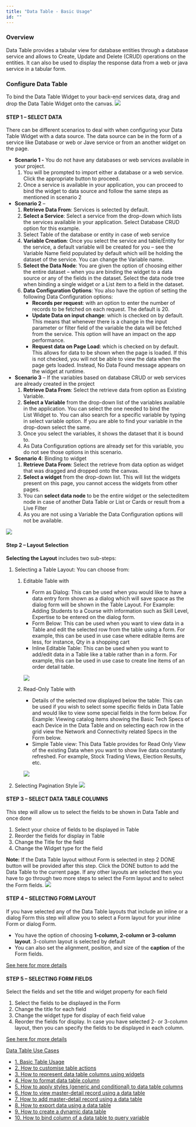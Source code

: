 ```yaml
---
title: "Data Table - Basic Usage"
id: ""
---
```


### Overview

Data Table provides a tabular view for database entities through a database service and allows to Create, Update and Delete (CRUD) operations on the entities. It can also be used to display the response data from a web or java service in a tabular form.

### Configure Data Table

To bind the Data Table Widget to your back-end services data, drag and drop the Data Table Widget onto the canvas. [![](/learn/assets/dt_sel.png)](/learn/assets/dt_sel.png)

#### STEP 1 – SELECT DATA

There can be different scenarios to deal with when configuring your Data Table Widget with a data source. The data source can be in the form of a service like Database or web or Jave service or from an another widget on the page.

- **Scenario 1 -** You do not have any databases or web services available in your project.
    1. You will be prompted to import either a database or a web service. Click the appropriate button to proceed.
    2. Once a service is available in your application, you can proceed to bind the widget to data source and follow the same steps as mentioned in scenario 2
- **Scenario 2** –
    1. **Retrieve Data From**: Services is selected by default.
    2. **Select a Service**: Select a service from the drop-down which lists the services available in your application. Select Database CRUD option for this example.
    3. Select Table of the database or entity in case of web service
    4. **Variable Creation**: Once you select the service and table/Entity for the service, a default variable will be created for you – see the Variable Name field populated by default which will be holding the dataset of the service. You can change the Variable name.
    5. **Select the Data Node**: You are given the option of choosing either the entire dataset – when you are binding the widget to a data source or any of the fields in the dataset. Select the data node tree when binding a single widget or a List item to a field in the dataset.
    6. **Data Configuration Options**: You also have the option of setting the following Data Configuration options:
        - **Records per request**: with an option to enter the number of records to be fetched on each request. The default is 20.
        - **Update Data on input change**: which is checked on by default. This means that whenever there is a change in the input parameter or filter field of the variable the data will be fetched from the service. This option will have an impact on the app performance.
        - **Request data on Page Load**: which is checked on by default. This allows for data to be shown when the page is loaded. If this is not checked, you will not be able to view the data when the page gets loaded. Instead, No Data Found message appears on the widget at runtime.
- **Scenario 3** – If the variables based on database CRUD or web services are already created in the project
    1. **Retrieve Data From**: Select the retrieve data from option as Existing Variable.
    2. **Select a Variable** from the drop-down list of the variables available in the application. You can select the one needed to bind the List Widget to. You can also search for a specific variable by typing in select variable option. If you are able to find your variable in the drop-down select the same.
    3. Once you select the variables, it shows the dataset that it is bound to.
    4. As Data Configuration options are already set for this variable, you do not see those options in this scenario.
- **Scenario 4**: Binding to widget
    1. **Retrieve Data From**: Select the retrieve from data option as widget that was dragged and dropped onto the canvas.
    2. **Select a widget** from the drop-down list. This will list the widgets present on this page, you cannot access the widgets from other pages.
    3. You can **select data node** to be the entire widget or the selecteditem node in case of another Data Table or List or Cards or result from a Live Filter
    4. As you are not using a Variable the Data Configuration options will not be available.

[![](/learn/assets/dt_data.png)](/learn/assets/dt_data.png)

#### Step 2 – Layout Selection

**Selecting the Layout** includes two sub-steps:

1. Selecting a Table Layout: You can choose from:
    1. Editable Table with
        
        - Form as Dialog: This can be used when you would like to have a data entry form shown as a dialog which will save space as the dialog form will be shown in the Table Layout. For Example: Adding Students to a Course with information such as Skill Level, Expertise to be entered on the dialog form.
        - Form Below: This can be used when you want to view data in a Table and edit the selected row from the table using a form. For example, this can be used in use case where editable items are less, for instance, Qty in a shopping cart
        - Inline Editable Table: This can be used when you want to add/edit data in a Table like a table rather than in a form. For example, this can be used in use case to create line items of an order detail table.
        
        [![](/learn/assets/dt_layout1.png)](/learn/assets/dt_layout1.png)
    2. Read-Only Table with
        
        - Details of the selected row displayed below the table: This can be used if you wish to select some specific fields in Data Table and would like to view some special fields in the form below. For Example: Viewing catalog items showing the Basic Tech Specs of each Device in the Data Table and on selecting each row in the grid view the Network and Connectivity related Specs in the Form below.
        - Simple Table view: This Data Table provides for Read Only View of the existing Data when you want to show live data constantly refreshed. For example, Stock Trading Views, Election Results, etc.
        
        [![](/learn/assets/dt_layout2.png)](/learn/assets/dt_layout2.png)
2. Selecting Pagination Style [![](/learn/assets/dt_pagin.png)](/learn/assets/dt_pagin.png)

#### STEP 3 – SELECT DATA TABLE COLUMNS

This step will allow us to select the fields to be shown in Data Table and once done

1. Select your choice of fields to be displayed in Table
2. Reorder the fields for display in Table
3. Change the Title for the field
4. Change the Widget type for the field

**Note:** If the Data Table layout without Form is selected in step 2 DONE button will be provided after this step. Click the DONE button to add the Data Table to the current page. If any other layouts are selected then you have to go through two more steps to select the Form layout and to select the Form fields. [![](/learn/assets/dt_fields.png)](/learn/assets/dt_fields.png)

#### STEP 4 – SELECTING FORM LAYOUT

If you have selected any of the Data Table layouts that include an inline or a dialog Form this step will allow you to select a Form layout for your inline Form or dialog Form.

- You have the option of choosing **1-column, 2-column or 3-column layout**. 3-column layout is selected by default
- You can also set the alignment, position, and size of the **caption** of the Form fields.

[See here for more details](/learn/app-development/widgets/datalive/live-form/liveform-layouts/)

#### STEP 5 – SELECTING FORM FIELDS

Select the fields and set the title and widget property for each field

1. Select the fields to be displayed in the Form
2. Change the title for each field
3. Change the widget type for display of each field value
4. Reorder the fields for display. In case you have selected 2- or 3-column layout, then you can specify the fields to be displayed in each column.

[See here for more details](/learn/app-development/widgets/datalive/live-form/fields-configuration/)

[Data Table Use Cases](/learn/app-development/widgets/datalive/datatable/data-table-use-cases/)

- [1\. Basic Table Usage](/learn/app-development/widgets/datalive/datatable/data-table-basic-usage/)
- [2\. How to customise table actions](/learn/how-tos/data-table-actions/)
- [3\. How to represent data table columns using widgets](/learn/how-tos/data-table-widget-representations/)
- [4\. How to format data table column](/learn/how-tos/data-table-format/)
- [5\. How to apply styles (generic and conditional) to data table columns](/learn/how-tos/data-table-styling/)
- [6\. How to view master-detail record using a data table](/learn/how-tos/view-master-detail-data-records-using-data-table/)
- [7\. How to add master-detail record using a data table](/learn/how-tos/add-master-detail-records-using-data-table/)
- [8\. How to export data using a data table](/learn/how-tos/export-data-data-table/)
- [9\. How to create a dynamic data table](/learn/how-tos/dynamic-data-tables/)
- [10\. How to bind column of a data table to query variable](/learn/how-tos/data-table-column-bound-query/)
